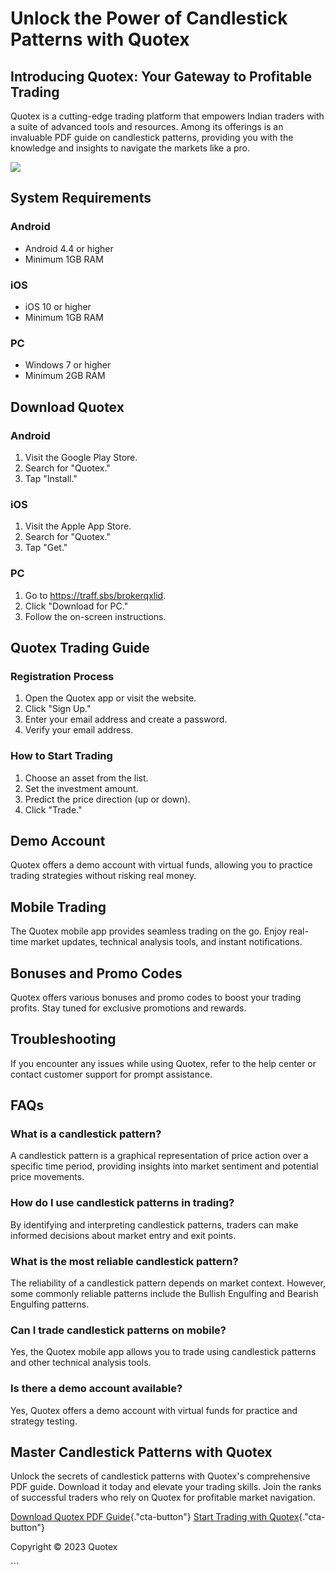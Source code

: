 # Unlock the Power of Candlestick Patterns with Quotex

## Introducing Quotex: Your Gateway to Profitable Trading

Quotex is a cutting-edge trading platform that empowers Indian traders
with a suite of advanced tools and resources. Among its offerings is an
invaluable PDF guide on candlestick patterns, providing you with the
knowledge and insights to navigate the markets like a pro.

[![](https://static.quotex.io/files/4_en/300_250.jpg)](https://traff.sbs/brokerqxlid)

## System Requirements

### Android

-   Android 4.4 or higher
-   Minimum 1GB RAM

### iOS

-   iOS 10 or higher
-   Minimum 1GB RAM

### PC

-   Windows 7 or higher
-   Minimum 2GB RAM

## Download Quotex

### Android

1.  Visit the Google Play Store.
2.  Search for "Quotex."
3.  Tap "Install."

### iOS

1.  Visit the Apple App Store.
2.  Search for "Quotex."
3.  Tap "Get."

### PC

1.  Go to https://traff.sbs/brokerqxlid.
2.  Click "Download for PC."
3.  Follow the on-screen instructions.

## Quotex Trading Guide

### Registration Process

1.  Open the Quotex app or visit the website.
2.  Click "Sign Up."
3.  Enter your email address and create a password.
4.  Verify your email address.

### How to Start Trading

1.  Choose an asset from the list.
2.  Set the investment amount.
3.  Predict the price direction (up or down).
4.  Click "Trade."

## Demo Account

Quotex offers a demo account with virtual funds, allowing you to
practice trading strategies without risking real money.

## Mobile Trading

The Quotex mobile app provides seamless trading on the go. Enjoy
real-time market updates, technical analysis tools, and instant
notifications.

## Bonuses and Promo Codes

Quotex offers various bonuses and promo codes to boost your trading
profits. Stay tuned for exclusive promotions and rewards.

## Troubleshooting

If you encounter any issues while using Quotex, refer to the help center
or contact customer support for prompt assistance.

## FAQs

### What is a candlestick pattern?

A candlestick pattern is a graphical representation of price action over
a specific time period, providing insights into market sentiment and
potential price movements.

### How do I use candlestick patterns in trading?

By identifying and interpreting candlestick patterns, traders can make
informed decisions about market entry and exit points.

### What is the most reliable candlestick pattern?

The reliability of a candlestick pattern depends on market context.
However, some commonly reliable patterns include the Bullish Engulfing
and Bearish Engulfing patterns.

### Can I trade candlestick patterns on mobile?

Yes, the Quotex mobile app allows you to trade using candlestick
patterns and other technical analysis tools.

### Is there a demo account available?

Yes, Quotex offers a demo account with virtual funds for practice and
strategy testing.

## Master Candlestick Patterns with Quotex

Unlock the secrets of candlestick patterns with Quotex\'s comprehensive
PDF guide. Download it today and elevate your trading skills. Join the
ranks of successful traders who rely on Quotex for profitable market
navigation.

[Download Quotex PDF
Guide](\%22https://traff.sbs/brokerqxlid\%22){."cta-button"}
[Start Trading with
Quotex](\%22https://traff.sbs/brokerqxlid\%22){."cta-button"}

Copyright © 2023 Quotex

\`\`\`

